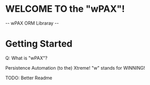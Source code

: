 # WELCOME TO the "wPAX"!

-- wPAX ORM Libraray -- 

# Getting Started

Q: What is "wPAX"?

Persistence Automation (to the) Xtreme!
"w" stands for WINNING! 

TODO: Better Readme
